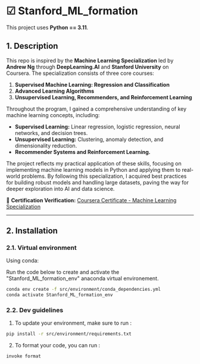# ☑ Stanford_ML_formation 
This project uses **Python == 3.11**.


## 1. Description  

This repo is inspired by the **Machine Learning Specialization** led by **Andrew Ng** through **DeepLearning.AI** and **Stanford University** on Coursera. The specialization consists of three core courses:  
1. **Supervised Machine Learning: Regression and Classification**  
2. **Advanced Learning Algorithms**  
3. **Unsupervised Learning, Recommenders, and Reinforcement Learning**  

Throughout the program, I gained a comprehensive understanding of key machine learning concepts, including:  
- **Supervised Learning:** Linear regression, logistic regression, neural networks, and decision trees.  
- **Unsupervised Learning:** Clustering, anomaly detection, and dimensionality reduction.  
- **Recommender Systems and Reinforcement Learning.**  

The project reflects my practical application of these skills, focusing on implementing machine learning models in Python and applying them to real-world problems. By following this specialization, I acquired best practices for building robust models and handling large datasets, paving the way for deeper exploration into AI and data science.  

🔗 **Certification Verification:** [Coursera Certificate - Machine Learning Specialization](https://coursera.org/verify/specialization/M3H7ZU0SM7MK)  

---
## 2. Installation

### 2.1. Virtual environment
Using conda:

Run the code below to create and activate the "Stanford_ML_formation_env" anaconda virtual environement.

```bash
conda env create -f src/environment/conda_dependencies.yml
conda activate Stanford_ML_formation_env
```
### 2.2. Dev guidelines

1. To update your environment, make sure to run :
```bash
pip install -r src/environment/requirements.txt
```

2. To format your code, you can run :
```bash
invoke format
```
